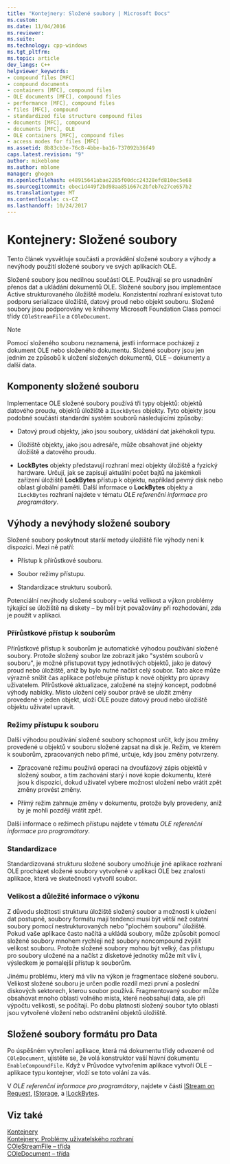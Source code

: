 ```yaml
---
title: "Kontejnery: Složené soubory | Microsoft Docs"
ms.custom: 
ms.date: 11/04/2016
ms.reviewer: 
ms.suite: 
ms.technology: cpp-windows
ms.tgt_pltfrm: 
ms.topic: article
dev_langs: C++
helpviewer_keywords:
- compound files [MFC]
- compound documents
- containers [MFC], compound files
- OLE documents [MFC], compound files
- performance [MFC], compound files
- files [MFC], compound
- standardized file structure compound files
- documents [MFC], compound
- documents [MFC], OLE
- OLE containers [MFC], compound files
- access modes for files [MFC]
ms.assetid: 8b83cb3e-76c8-4bbe-ba16-737092b36f49
caps.latest.revision: "9"
author: mikeblome
ms.author: mblome
manager: ghogen
ms.openlocfilehash: e48915641abae2285f00dcc24328efd810ec5e68
ms.sourcegitcommit: ebec1d449f2bd98aa851667c2bfeb7e27ce657b2
ms.translationtype: MT
ms.contentlocale: cs-CZ
ms.lasthandoff: 10/24/2017
---
```

# <a name="containers-compound-files"></a>Kontejnery: Složené soubory
Tento článek vysvětluje součásti a provádění složené soubory a výhody a nevýhody použití složené soubory ve svých aplikacích OLE.  
  
 Složené soubory jsou nedílnou součástí OLE. Používají se pro usnadnění přenos dat a ukládání dokumentů OLE. Složené soubory jsou implementace Active strukturovaného úložiště modelu. Konzistentní rozhraní existovat tuto podporu serializace úložiště, datový proud nebo objekt souboru. Složené soubory jsou podporovány ve knihovny Microsoft Foundation Class pomocí třídy `COleStreamFile` a `COleDocument`.  
  
> [!NOTE]
>  Pomocí složeného souboru neznamená, jestli informace pocházejí z dokument OLE nebo složeného dokumentu. Složené soubory jsou jen jedním ze způsobů k uložení složených dokumentů, OLE – dokumenty a další data.  
  
##  <a name="_core_components_of_a_compound_file"></a>Komponenty složené souboru  
 Implementace OLE složené soubory používá tři typy objektů: objektů datového proudu, objektů úložiště a `ILockBytes` objekty. Tyto objekty jsou podobné součástí standardní systém souborů následujícími způsoby:  
  
-   Datový proud objekty, jako jsou soubory, ukládání dat jakéhokoli typu.  
  
-   Úložiště objekty, jako jsou adresáře, může obsahovat jiné objekty úložiště a datového proudu.  
  
-   **LockBytes** objekty představují rozhraní mezi objekty úložiště a fyzický hardware. Určují, jak se zapisují aktuální počet bajtů na jakémkoli zařízení úložiště **LockBytes** přístup k objektu, například pevný disk nebo oblast globální paměti. Další informace o **LockBytes** objekty a `ILockBytes` rozhraní najdete v tématu *OLE referenční informace pro programátory*.  
  
##  <a name="_core_advantages_and_disadvantages_of_compound_files"></a>Výhody a nevýhody složené soubory  
 Složené soubory poskytnout starší metody úložiště file výhody není k dispozici. Mezi ně patří:  
  
-   Přístup k přírůstkové souboru.  
  
-   Soubor režimy přístupu.  
  
-   Standardizace strukturu souborů.  
  
 Potenciální nevýhody složené soubory – velká velikost a výkon problémy týkající se úložiště na diskety – by měl být považovány při rozhodování, zda je použít v aplikaci.  
  
###  <a name="_core_incremental_access_to_files"></a>Přírůstkové přístup k souborům  
 Přírůstkové přístup k souborům je automatické výhodou používání složené soubory. Protože složený soubor lze zobrazit jako "systém souborů v souboru", je možné přistupovat typy jednotlivých objektů, jako je datový proud nebo úložiště, aniž by bylo nutné načíst celý soubor. Tato akce může výrazně snížit čas aplikace potřebuje přístup k nové objekty pro úpravy uživatelem. Přírůstkové aktualizace, založené na stejný koncept, podobné výhody nabídky. Místo uložení celý soubor právě se uložit změny provedené v jeden objekt, uloží OLE pouze datový proud nebo úložiště objektu uživatel upravit.  
  
###  <a name="_core_file_access_modes"></a>Režimy přístupu k souboru  
 Další výhodou používání složené soubory schopnost určit, kdy jsou změny provedené u objektů v souboru složené zapsat na disk je. Režim, ve kterém k souborům, zpracovaných nebo přímé, určuje, kdy jsou změny potvrzeny.  
  
-   Zpracované režimu používá operaci na dvoufázový zápis objektů v složený soubor, a tím zachování starý i nové kopie dokumentu, které jsou k dispozici, dokud uživatel vybere možnost uložení nebo vrátit zpět změny provést změny.  
  
-   Přímý režim zahrnuje změny v dokumentu, protože byly provedeny, aniž by je mohli později vrátit zpět.  
  
 Další informace o režimech přístupu najdete v tématu *OLE referenční informace pro programátory*.  
  
###  <a name="_core_standardization"></a>Standardizace  
 Standardizovaná strukturu složené soubory umožňuje jiné aplikace rozhraní OLE procházet složené soubory vytvořené v aplikaci OLE bez znalosti aplikace, která ve skutečnosti vytvořil soubor.  
  
###  <a name="_core_size_and_performance_considerations"></a>Velikost a důležité informace o výkonu  
 Z důvodu složitosti strukturu úložiště složený soubor a možnosti k uložení dat postupně, soubory formátu mají tendenci musí být větší než ostatní soubory pomocí nestrukturovaných nebo "plochém souboru" úložiště. Pokud vaše aplikace často načítá a ukládá soubory, může způsobit pomocí složené soubory mnohem rychleji než soubory noncompound zvýšit velikost souboru. Protože složené soubory mohou být velký, čas přístupu pro soubory uložené na a načíst z disketové jednotky může mít vliv i, výsledkem je pomalejší přístup k souborům.  
  
 Jinému problému, který má vliv na výkon je fragmentace složené souboru. Velikost složené souboru je určen podle rozdíl mezi první a poslední diskových sektorech, kterou soubor používá. Fragmentovaný soubor může obsahovat mnoho oblasti volného místa, které neobsahují data, ale při výpočtu velikosti, se počítají. Po dobu platnosti složený soubor tyto oblasti jsou vytvořené vložení nebo odstranění objektů úložiště.  
  
##  <a name="_core_using_compound_files_format_for_your_data"></a>Složené soubory formátu pro Data  
 Po úspěšném vytvoření aplikace, která má dokumentu třídy odvozené od `COleDocument`, ujistěte se, že volá konstruktor vaší hlavní dokumentu `EnableCompoundFile`. Když v Průvodce vytvořením aplikace vytvoří OLE – aplikace typu kontejner, vloží se toto volání za vás.  
  
 V *OLE referenční informace pro programátory*, najdete v části [IStream on Request](http://msdn.microsoft.com/library/windows/desktop/aa380034), [IStorage](http://msdn.microsoft.com/library/windows/desktop/aa380015), a [ILockBytes](http://msdn.microsoft.com/library/windows/desktop/aa379238).  
  
## <a name="see-also"></a>Viz také  
 [Kontejnery](../mfc/containers.md)   
 [Kontejnery: Problémy uživatelského rozhraní](../mfc/containers-user-interface-issues.md)   
 [COleStreamFile – třída](../mfc/reference/colestreamfile-class.md)   
 [COleDocument – třída](../mfc/reference/coledocument-class.md)
